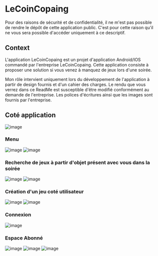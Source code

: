 # LeCoinCopaing
Pour des raisons de sécurité et de confidentialité, il ne m'est pas possible de rendre le dépôt de cette application public. 
C'est pour cette raison qu'il ne vous sera possible d'accéder uniquement à ce descriptif.

## Context
L'application LeCoinCopaing est un projet d'application Android/IOS commandé par l'entreprise LeCoinCopaing.
Cette application consiste à proposer une solution si vous venez à manquez de jeux lors d'une soirée.

Mon rôle intervient uniquement lors du développement de l'application à partir de design fournis et d'un cahier des charges.
Le rendu que vous verrez dans ce ReadMe est susceptible d'être modifié conformément au demande de l'entreprise.
Les polices d'écritures ainsi que les images sont fournis par l'entreprise.
## Coté application
![image](https://github.com/Jhinnz4/LeCoinCopaingREADME/assets/121673025/93002f40-b658-41d1-852b-bcb1609d9a59)

### Menu
![image](https://github.com/Jhinnz4/LeCoinCopaingREADME/assets/121673025/a69e2021-db50-4931-aacd-033c18580cd2)
![image](https://github.com/Jhinnz4/LeCoinCopaingREADME/assets/121673025/e8e5cec0-96db-43ca-8d77-72b97cda879c)

### Recherche de jeux à partir d'objet présent avec vous dans la soirée
![image](https://github.com/Jhinnz4/LeCoinCopaingREADME/assets/121673025/fe4b8a52-f92f-407c-b934-aa5027c574b2)
![image](https://github.com/Jhinnz4/LeCoinCopaingREADME/assets/121673025/5257d97a-d1e7-490d-ba40-29883fd44919)

### Création d'un jeu coté utilisateur
![image](https://github.com/Jhinnz4/LeCoinCopaingREADME/assets/121673025/f0d27146-fbc6-472d-ac48-9ac9dfea3273)
![image](https://github.com/Jhinnz4/LeCoinCopaingREADME/assets/121673025/7293af33-49b1-40e6-ab9d-fa2f17f2722c)

### Connexion
![image](https://github.com/Jhinnz4/LeCoinCopaingREADME/assets/121673025/1f13e607-a4d8-44a5-b8f8-e57e6d8d7196)

### Espace Abonné
![image](https://github.com/Jhinnz4/LeCoinCopaingREADME/assets/121673025/1f790648-718b-46f0-a750-c901ce908f8d)
![image](https://github.com/Jhinnz4/LeCoinCopaingREADME/assets/121673025/4c8b63fd-9e2f-4dc9-82e0-f5cfec7a48a8)
![image](https://github.com/Jhinnz4/LeCoinCopaingREADME/assets/121673025/ffa9545e-6826-4e72-bbf2-49458301c107)
